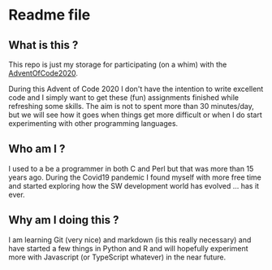 # Readme file


## What is this ?
This repo is just my storage for participating (on a whim) with the [AdventOfCode2020](https://adventofcode.com/2020).

During this Advent of Code 2020 I don't have the intention to write excellent code and I simply want to get these (fun) assignments finished while refreshing some skills. The aim is not to spent more than 30 minutes/day, but we will see how it goes when things get more difficult or when I do start experimenting with other programming languages.

## Who am I ?
I used to a be a programmer in both C and Perl but that was more than 15 years ago. During the Covid19 pandemic I found myself with more free time and started exploring how the SW development world has evolved ... has it ever.

## Why am I doing this ?

I am learning Git (very nice) and markdown (is this really necessary) and have started a few things in Python and R and will hopefully experiment more with Javascript (or TypeScript whatever) in the near future.



